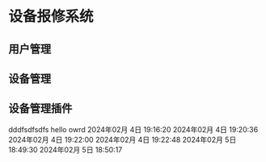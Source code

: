 # 设备报修系统

## 用户管理

## 设备管理

## 设备管理插件
dddfsdfsdfs
hello owrd 
2024年02月 4日 19:16:20
2024年02月 4日 19:20:36
2024年02月 4日 19:22:00
2024年02月 4日 19:22:48
2024年02月 5日 18:49:30
2024年02月 5日 18:50:17
